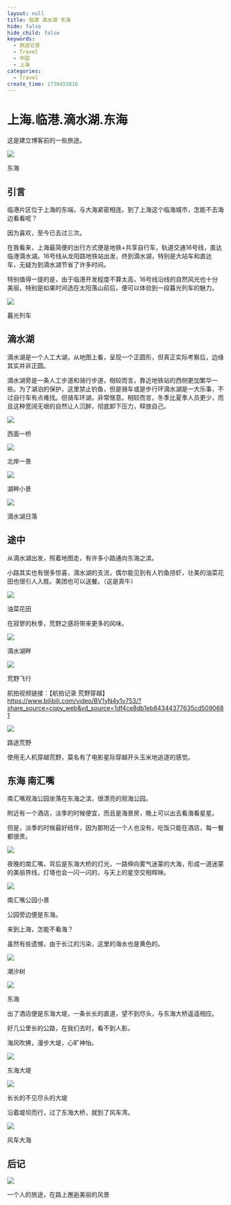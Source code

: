 ```yaml
---
layout: null
title: 临港 滴水湖 东海
hide: false
hide_child: false
keywords:
  - 旅途记录
  - Travel
  - 中国
  - 上海
categories:
  - Travel
create_time: 1730453816
---
```



# 上海.临港.滴水湖.东海

这是建立博客前的一些旅途。

<img src="/assets/EH5cbOxTyoy9zMxrxZacye7XnGb.jpeg" src-width="3735" class="markdown-img m-auto" src-height="2101" align="center"/>

东海

## 引言

临港片区位于上海的东端，与大海紧密相连。到了上海这个临海城市，怎能不去海边看看呢？

因为喜欢，至今已去过三次。

在我看来，上海最简便的出行方式便是地铁+共享自行车，轨道交通16号线，直达临港滴水湖。16号线从龙阳路地铁站出发，终到滴水湖，特别是大站车和直达车，无疑为到滴水湖节省了许多时间。

特别值得一提的是，由于临港开发程度不算太高，16号线沿线的自然风光也十分美丽，特别是如果时间选在太阳落山前后，便可以体验到一段暮光列车的魅力。

<img src="/assets/LDBYbGF3RoqkD2xxJcgcsSucnqe.png" src-width="1678" class="markdown-img m-auto" src-height="835" align="center"/>

暮光列车

## 滴水湖

滴水湖是一个人工大湖，从地图上看，呈现一个正圆形，但真正实际考察后，边缘其实并非正圆。

滴水湖旁是一条人工步道和骑行步道，相较而言，靠近地铁站的西侧更加繁华一些。为了湖泊的保护，这里禁止钓鱼，但是骑车或是步行环滴水湖是一大乐事，不过自行车有点难找。但骑车环湖，非常惬意。相较而言，冬季比夏季人员更少，而且这种宽阔无垠的自然让人沉醉，彻底卸下压力，释放自己。

<img src="/assets/WDOfbIvZ8oB6v5x2ZMvc2zHLnHb.png" src-width="2048" class="markdown-img m-auto" src-height="1483" align="center"/>

西面一桥

<img src="/assets/LdRmbKfJ5o5FxCxM9zacqf6lnXf.png" src-width="2048" class="markdown-img m-auto" src-height="1536" align="center"/>

北岸一景

<img src="/assets/WorEb8Ax7omJDZxWAF4c9PO1npf.png" src-width="2048" class="markdown-img m-auto" src-height="1536" align="center"/>

湖畔小景

<img src="/assets/WbW5b5IpGozVlGxCAZic16nNnJX.png" src-width="2048" class="markdown-img m-auto" src-height="1536" align="center"/>

滴水湖日落

## 途中

从滴水湖出发，照着地图走，有许多小路通向东海之滨。

 小路其实也有很多惊喜，滴水湖的支流，偶尔能见到有人钓鱼捞虾，壮美的油菜花田也很引人入胜。美团也可以送餐。（这是真牛）

<img src="/assets/PkFCbODijoM3WDx7RN6cEKSAnSb.png" src-width="2048" class="markdown-img m-auto" src-height="1536" align="center"/>

油菜花田

在寂寥的秋季，荒野之感将带来更多的风味。

<img src="/assets/LO3Zbc7vDoivRwxv83EcIVp1nUh.png" src-width="1440" class="markdown-img m-auto" src-height="1080" align="center"/>

滴水湖畔

<img src="/assets/Y6F3bssSgoLO08xxpXBcpRNNn5g.png" src-width="1920" class="markdown-img m-auto" src-height="1080" align="center"/>

荒野飞行

航拍视频链接：【航拍记录 荒野穿越】 https://www.bilibili.com/video/BV1yN4y1v753/?share_source=copy_web&vd_source=1df4ce8db1eb84344377635cd5090681

<img src="/assets/IdJCbCskLok0cExbdnncpQZQnAb.png" src-width="1920" class="markdown-img m-auto" src-height="1080" align="center"/>

路途荒野

使用无人机穿越荒野，莫名有了电影星际穿越开头玉米地追逐的感觉。

## 东海 南汇嘴

南汇嘴观海公园坐落在东海之滨，很漂亮的观海公园。

附近有一个酒店，淡季的时候便宜，而且是海景房，晚上可以出去看海看星星。

但是，淡季的时候最好结伴，因为那附近一个人也没有，吃饭只能在酒店，每一餐都很贵。

<img src="/assets/ZPP0blDINoKANDxCabWcK1wdn7c.png" src-width="2048" class="markdown-img m-auto" src-height="1536" align="center"/>

夜晚的南汇嘴，背后是东海大桥的灯光，一路伸向雾气迷蒙的大海，形成一道迷蒙的美丽界线，灯塔也会一闪一闪的，与天上的星空交相辉映。

<img src="/assets/Mb26bSsyEoWd4bx2ez2cY6d1nzb.png" src-width="2048" class="markdown-img m-auto" src-height="1536" align="center"/>

南汇嘴公园小景

公园旁边便是东海。

来到上海，怎能不看海？

虽然有些遗憾，由于长江的污染，这里的海水也是黄色的。

<img src="/assets/LfXcbbhCnoqPfKx3tvgcPjemnqh.jpeg" src-width="4000" class="markdown-img m-auto" src-height="2250" align="center"/>

潮汐树

<img src="/assets/NYbtbjdCeoien8x9TkTcBwnonae.jpeg" src-width="4000" class="markdown-img m-auto" src-height="2250" align="center"/>

东海

出了酒店便是东海大堤，一条长长的直道，望不到尽头，与东海大桥遥遥相应。

好几公里长的公路，在我们去时，看不到人影。

海风吹拂，漫步大堤，心旷神怡。

<img src="/assets/B0FmbI4QsobodlxLYEbcmeNbnrh.png" src-width="2048" class="markdown-img m-auto" src-height="1536" align="center"/>

东海大堤

<img src="/assets/AAgJb7RV4o0jqaxOdJ6clFgRnlg.png" src-width="2048" class="markdown-img m-auto" src-height="1536" align="center"/>

长长的不见尽头的大堤

沿着堤坝而行，过了东海大桥，就到了风车湾。

<img src="/assets/FbuXbsqoXotXEwx5SHMcxYkdnac.png" src-width="2048" class="markdown-img m-auto" src-height="1536" align="center"/>

风车大海

## 后记

<img src="/assets/QEWAboTk7o2MFQx38JvcVz0Jn7b.jpeg" src-width="4000" class="markdown-img m-auto" src-height="2250" align="center"/>

一个人的旅途，在路上邂逅美丽的风景

